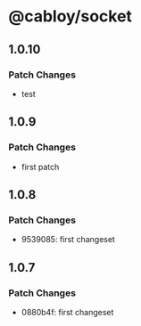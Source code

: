 # @cabloy/socket

## 1.0.10

### Patch Changes

- test

## 1.0.9

### Patch Changes

- first patch

## 1.0.8

### Patch Changes

- 9539085: first changeset

## 1.0.7

### Patch Changes

- 0880b4f: first changeset
